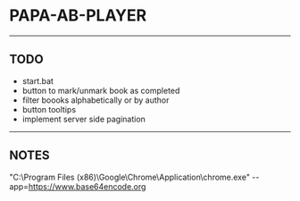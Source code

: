 # PAPA-AB-PLAYER
***

## TODO

- start.bat
- button to mark/unmark book as completed
- filter boooks alphabetically or by author
- button tooltips
- implement server side pagination

***

## NOTES

"C:\Program Files (x86)\Google\Chrome\Application\chrome.exe" --app=https://www.base64encode.org

